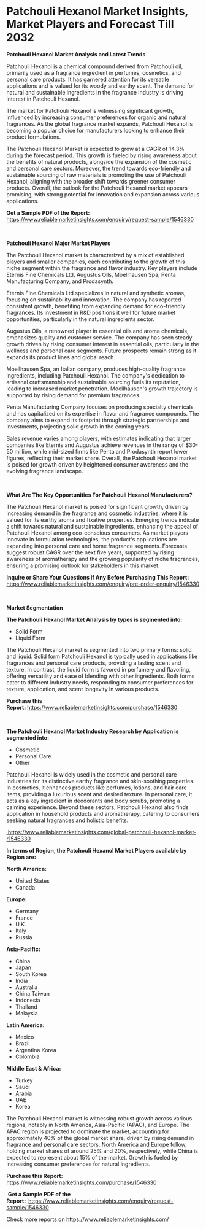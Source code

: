 <p><h1>Patchouli Hexanol Market Insights, Market Players and Forecast Till 2032</h1></p><p><strong>Patchouli Hexanol Market Analysis and Latest Trends</strong></p>
<p><p>Patchouli Hexanol is a chemical compound derived from Patchouli oil, primarily used as a fragrance ingredient in perfumes, cosmetics, and personal care products. It has garnered attention for its versatile applications and is valued for its woody and earthy scent. The demand for natural and sustainable ingredients in the fragrance industry is driving interest in Patchouli Hexanol.</p><p>The market for Patchouli Hexanol is witnessing significant growth, influenced by increasing consumer preferences for organic and natural fragrances. As the global fragrance market expands, Patchouli Hexanol is becoming a popular choice for manufacturers looking to enhance their product formulations.</p><p>The Patchouli Hexanol Market is expected to grow at a CAGR of 14.3% during the forecast period. This growth is fueled by rising awareness about the benefits of natural products, alongside the expansion of the cosmetic and personal care sectors. Moreover, the trend towards eco-friendly and sustainable sourcing of raw materials is promoting the use of Patchouli Hexanol, aligning with the broader shift towards greener consumer products. Overall, the outlook for the Patchouli Hexanol market appears promising, with strong potential for innovation and expansion across various applications.</p></p>
<p><strong>Get a Sample PDF of the Report:&nbsp;</strong> <a href="https://www.reliablemarketinsights.com/enquiry/request-sample/1546330?utm_campaign=3011&utm_medium=2&utm_source=Github&utm_content=ia&utm_term=02042025&utm_id=patchouli-hexanol">https://www.reliablemarketinsights.com/enquiry/request-sample/1546330</a></p>
<p>&nbsp;</p>
<p><strong>Patchouli Hexanol Major Market Players</strong></p>
<p><p>The Patchouli Hexanol market is characterized by a mix of established players and smaller companies, each contributing to the growth of this niche segment within the fragrance and flavor industry. Key players include Eternis Fine Chemicals Ltd, Augustus Oils, Moellhausen Spa, Penta Manufacturing Company, and Prodasynth.</p><p>Eternis Fine Chemicals Ltd specializes in natural and synthetic aromas, focusing on sustainability and innovation. The company has reported consistent growth, benefiting from expanding demand for eco-friendly fragrances. Its investment in R&D positions it well for future market opportunities, particularly in the natural ingredients sector.</p><p>Augustus Oils, a renowned player in essential oils and aroma chemicals, emphasizes quality and customer service. The company has seen steady growth driven by rising consumer interest in essential oils, particularly in the wellness and personal care segments. Future prospects remain strong as it expands its product lines and global reach.</p><p>Moellhausen Spa, an Italian company, produces high-quality fragrance ingredients, including Patchouli Hexanol. The company's dedication to artisanal craftsmanship and sustainable sourcing fuels its reputation, leading to increased market penetration. Moellhausen's growth trajectory is supported by rising demand for premium fragrances.</p><p>Penta Manufacturing Company focuses on producing specialty chemicals and has capitalized on its expertise in flavor and fragrance compounds. The company aims to expand its footprint through strategic partnerships and investments, projecting solid growth in the coming years.</p><p>Sales revenue varies among players, with estimates indicating that larger companies like Eternis and Augustus achieve revenues in the range of $30-50 million, while mid-sized firms like Penta and Prodasynth report lower figures, reflecting their market share. Overall, the Patchouli Hexanol market is poised for growth driven by heightened consumer awareness and the evolving fragrance landscape.</p></p>
<p>&nbsp;</p>
<p><strong>What Are The Key Opportunities For Patchouli Hexanol Manufacturers?</strong></p>
<p><p>The Patchouli Hexanol market is poised for significant growth, driven by increasing demand in the fragrance and cosmetic industries, where it is valued for its earthy aroma and fixative properties. Emerging trends indicate a shift towards natural and sustainable ingredients, enhancing the appeal of Patchouli Hexanol among eco-conscious consumers. As market players innovate in formulation technologies, the product's applications are expanding into personal care and home fragrance segments. Forecasts suggest robust CAGR over the next five years, supported by rising awareness of aromatherapy and the growing popularity of niche fragrances, ensuring a promising outlook for stakeholders in this market.</p></p>
<p><strong>Inquire or Share Your Questions If Any Before Purchasing This Report:</strong> <a href="https://www.reliablemarketinsights.com/enquiry/pre-order-enquiry/1546330?utm_campaign=3011&utm_medium=2&utm_source=Github&utm_content=ia&utm_term=02042025&utm_id=patchouli-hexanol">https://www.reliablemarketinsights.com/enquiry/pre-order-enquiry/1546330</a></p>
<p>&nbsp;</p>
<p><strong>Market Segmentation</strong></p>
<p><strong>The Patchouli Hexanol Market Analysis by types is segmented into:</strong></p>
<p><ul><li>Solid Form</li><li>Liquid Form</li></ul></p>
<p><p>The Patchouli Hexanol market is segmented into two primary forms: solid and liquid. Solid form Patchouli Hexanol is typically used in applications like fragrances and personal care products, providing a lasting scent and texture. In contrast, the liquid form is favored in perfumery and flavoring, offering versatility and ease of blending with other ingredients. Both forms cater to different industry needs, responding to consumer preferences for texture, application, and scent longevity in various products.</p></p>
<p><strong>Purchase this Report:&nbsp;</strong><a href="https://www.reliablemarketinsights.com/purchase/1546330?utm_campaign=3011&utm_medium=2&utm_source=Github&utm_content=ia&utm_term=02042025&utm_id=patchouli-hexanol">https://www.reliablemarketinsights.com/purchase/1546330</a></p>
<p>&nbsp;</p>
<p><strong>The Patchouli Hexanol Market Industry Research by Application is segmented into:</strong></p>
<p><ul><li>Cosmetic</li><li>Personal Care</li><li>Other</li></ul></p>
<p><p>Patchouli Hexanol is widely used in the cosmetic and personal care industries for its distinctive earthy fragrance and skin-soothing properties. In cosmetics, it enhances products like perfumes, lotions, and hair care items, providing a luxurious scent and desired texture. In personal care, it acts as a key ingredient in deodorants and body scrubs, promoting a calming experience. Beyond these sectors, Patchouli Hexanol also finds application in household products and aromatherapy, catering to consumers seeking natural fragrances and holistic benefits.</p></p>
<p><a href="https://www.reliablemarketinsights.com/global-patchouli-hexanol-market-r1546330?utm_campaign=3011&utm_medium=2&utm_source=Github&utm_content=ia&utm_term=02042025&utm_id=patchouli-hexanol">&nbsp;https://www.reliablemarketinsights.com/global-patchouli-hexanol-market-r1546330</a></p>
<p><strong>In terms of Region, the Patchouli Hexanol Market Players available by Region are:</strong></p>
<p>
    <p> <strong> North America: </strong>
        <ul>
            <li>United States</li>
            <li>Canada</li>
        </ul>
        </p> 
    <p> <strong> Europe: </strong>
        <ul>
            <li>Germany</li>
            <li>France</li>
            <li>U.K.</li>
            <li>Italy</li>
            <li>Russia</li>
        </ul>
        </p> 
    <p> <strong> Asia-Pacific: </strong>
        <ul>
            <li>China</li>
            <li>Japan</li>
            <li>South Korea</li>
            <li>India</li>
            <li>Australia</li>
            <li>China Taiwan</li>
            <li>Indonesia</li>
            <li>Thailand</li>
            <li>Malaysia</li>
        </ul>
        </p> 
    <p> <strong> Latin America: </strong>
        <ul>
            <li>Mexico</li>
            <li>Brazil</li>
            <li>Argentina Korea</li>
            <li>Colombia</li>
        </ul>
        </p> 
    <p> <strong> Middle East & Africa: </strong>
        <ul>
            <li>Turkey</li>
            <li>Saudi</li>
            <li>Arabia</li>
            <li>UAE</li>
            <li>Korea</li>
        </ul>
    </p>
    </p>
<p><p>The Patchouli Hexanol market is witnessing robust growth across various regions, notably in North America, Asia-Pacific (APAC), and Europe. The APAC region is projected to dominate the market, accounting for approximately 40% of the global market share, driven by rising demand in fragrance and personal care sectors. North America and Europe follow, holding market shares of around 25% and 20%, respectively, while China is expected to represent about 15% of the market. Growth is fueled by increasing consumer preferences for natural ingredients.</p></p>
<p><strong>Purchase this Report: </strong><a href="https://www.reliablemarketinsights.com/purchase/1546330?utm_campaign=3011&utm_medium=2&utm_source=Github&utm_content=ia&utm_term=02042025&utm_id=patchouli-hexanol">https://www.reliablemarketinsights.com/purchase/1546330</a></p>
<p>&nbsp;<strong>Get a Sample PDF of the Report:&nbsp;&nbsp;</strong><a href="https://www.reliablemarketinsights.com/enquiry/request-sample/1546330?utm_campaign=3011&utm_medium=2&utm_source=Github&utm_content=ia&utm_term=02042025&utm_id=patchouli-hexanol">https://www.reliablemarketinsights.com/enquiry/request-sample/1546330</a></p>
<p><strong></strong></p>
<p>Check more reports on <a href="https://www.reliablemarketinsights.com/?utm_campaign=3011&utm_medium=2&utm_source=Github&utm_content=ia&utm_term=02042025&utm_id=patchouli-hexanol">https://www.reliablemarketinsights.com/</a></p>